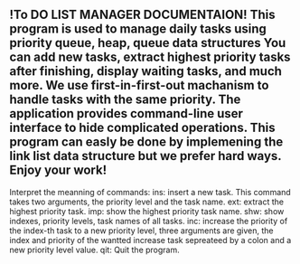 !To DO LIST MANAGER DOCUMENTAION!
This program is used to manage daily tasks using priority queue, heap, queue data structures 
You can add new tasks, extract highest priority tasks after finishing, display waiting tasks, and much more.
We use first-in-first-out machanism to handle tasks with the same priority.
The application provides command-line user interface to hide complicated operations. This program can easly be done by implemening the link list data structure but we prefer hard ways.
Enjoy your work! 
----------------------
Interpret the meanning of commands:
ins: insert a new task. This command takes two arguments, the priority level and the task name. 
ext: extract the highest priority task.
imp: show the highest priority task name.
shw: show indexes, priority levels, task names of all tasks.
inc: increase the priority of the index-th task to a new priority level, three arguments are given, the index and priority of the wantted increase task sepreateed by a colon and a new priority level value.
qit: Quit the program.